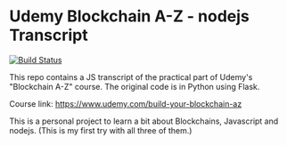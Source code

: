 # Udemy Blockchain A-Z - nodejs Transcript

[![Build Status](https://travis-ci.com/tl1/udemy-blockchain-az.svg?branch=master)](https://travis-ci.com/tl1/udemy-blockchain-az)

This repo contains a JS transcript of the practical part of Udemy's
"Blockchain A-Z" course. The original code is in Python using Flask.

Course link: https://www.udemy.com/build-your-blockchain-az

This is a personal project to learn a bit about Blockchains, Javascript
and nodejs. (This is my first try with all three of them.)
